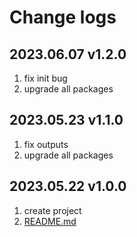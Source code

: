 # Change logs

## 2023.06.07 v1.2.0

1. fix init bug
2. upgrade all packages

## 2023.05.23 v1.1.0

1. fix outputs
2. upgrade all packages

## 2023.05.22 v1.0.0

1. create project
2. [README.md](./README.md)
